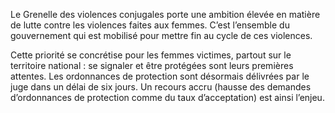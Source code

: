 <p>
  <span id="brief">
Le Grenelle des violences conjugales porte une ambition élevée en matière de lutte contre les violences faites aux femmes. C’est l’ensemble du gouvernement qui est mobilisé pour mettre fin au cycle de ces violences. 
  </span>
<p>
Cette priorité se concrétise pour les femmes victimes, partout sur le territoire national : se signaler et être protégées sont leurs premières attentes.  
Les ordonnances de protection sont désormais délivrées par le juge dans un délai de six jours. Un recours accru (hausse des demandes d’ordonnances de protection comme du taux d’acceptation) est ainsi l’enjeu. 
</p>
</p>
